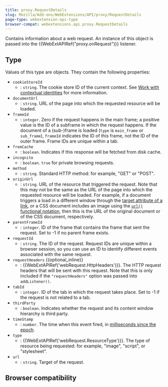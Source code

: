 ```yaml
---
title: proxy.RequestDetails
slug: Mozilla/Add-ons/WebExtensions/API/proxy/RequestDetails
page-type: webextension-api-type
browser-compat: webextensions.api.proxy.RequestDetails
---
```




Contains information about a web request. An instance of this object is passed into the {{WebExtAPIRef("proxy.onRequest")}} listener.

## Type

Values of this type are objects. They contain the following properties:

- `cookieStoreId`
  - : `string`. The cookie store ID of the current context. See [Work with contextual identities](/Mozilla/Add-ons/WebExtensions/Work_with_contextual_identities) for more information.
- `documentUrl`
  - : `string`. URL of the page into which the requested resource will be loaded.
- `frameId`
  - : `integer`. Zero if the request happens in the main frame; a positive value is the ID of a subframe in which the request happens. If the document of a (sub-)frame is loaded (`type` is `main_frame` or `sub_frame`), `frameId` indicates the ID of this frame, not the ID of the outer frame. Frame IDs are unique within a tab.
- `fromCache`
  - : `boolean`. Indicates if this response will be fetched from disk cache.
- `incognito`
  - : `boolean`. `true` for private browsing requests.
- `method`
  - : `string`. Standard HTTP method: for example, "GET" or "POST".
- `originUrl`
  - : `string`. URL of the resource that triggered the request. Note that this may not be the same as the URL of the page into which the requested resource will be loaded. For example, if a document triggers a load in a different window through the [target attribute of a link](/Web/HTML/Element/a#target), or a CSS document includes an image using the [`url()` functional notation](/Web/CSS/url_function), then this is the URL of the original document or of the CSS document, respectively.
- `parentFrameId`
  - : `integer`. ID of the frame that contains the frame that sent the request. Set to -1 if no parent frame exists.
- `requestId`
  - : `string`. The ID of the request. Request IDs are unique within a browser session, so you can use an ID to identify different events associated with the same request.
- `requestHeaders` {{optional_inline}}
  - : {{WebExtAPIRef('webRequest.HttpHeaders')}}. The HTTP request headers that will be sent with this request. Note that this is only included if the `"requestHeaders"` option was passed into `addListener()`.
- `tabId`
  - : `integer`. ID of the tab in which the request takes place. Set to -1 if the request is not related to a tab.
- `thirdParty`
  - : `boolean`. Indicates whether the request and its content window hierarchy is third party.
- `timeStamp`
  - : `number`. The time when this event fired, in [milliseconds since the epoch](https://en.wikipedia.org/wiki/Unix_time).
- `type`
  - : {{WebExtAPIRef('webRequest.ResourceType')}}. The type of resource being requested: for example, "image", "script", or "stylesheet".
- `url`
  - : `string`. Target of the request.

## Browser compatibility




